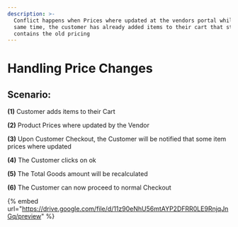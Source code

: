 ```yaml
---
description: >-
  Conflict happens when Prices where updated at the vendors portal while at the
  same time, the customer has already added items to their cart that still
  contains the old pricing
---
```


# Handling Price Changes

## Scenario:

**(1)** Customer adds items to their Cart

**(2)** Product Prices where updated by the Vendor

**(3)** Upon Customer Checkout, the Customer will be notified that some item prices where updated

**(4)** The Customer clicks on ok

**(5)** The Total Goods amount will be recalculated

**(6)** The Customer can now proceed to normal Checkout

{% embed url="https://drive.google.com/file/d/11z90eNhU56mtAYP2DFRR0LE9RnjqJnGq/preview" %}
